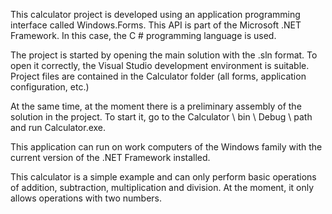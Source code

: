 This calculator project is developed using an application programming interface called Windows.Forms. This API is part of the Microsoft .NET Framework. In this case, the C # programming language is used.

The project is started by opening the main solution with the .sln format. To open it correctly, the Visual Studio development environment is suitable. Project files are contained in the Calculator folder (all forms, application configuration, etc.)

At the same time, at the moment there is a preliminary assembly of the solution in the project. To start it, go to the Calculator \ bin \ Debug \ path and run Calculator.exe.

This application can run on work computers of the Windows family with the current version of the .NET Framework installed.

This calculator is a simple example and can only perform basic operations of addition, subtraction, multiplication and division. At the moment, it only allows operations with two numbers. 